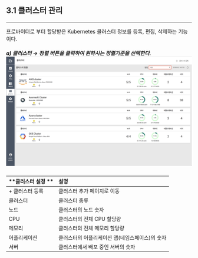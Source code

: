 ## 3.1 클러스터 관리

---

프로바이더로 부터 할당받은 Kubernetes 클러스터 정보를 등록, 편집, 삭제하는 기능이다.

##### a\) 클러스터  →  정렬 버튼을 클릭하여 원하시는 정렬기준을 선택한다. ![](/assets/2.5_ko_cluster_02.png)

| **클러스터 설정 ** | **설명** |
| :--- | :--- |
| + 클러스터 등록 | 클러스터 추가 페이지로 이동 |
| 클러스터 | 클러스터 종류 |
| 노드 | 클러스터의 노드 숫자 |
| CPU | 클러스터의 전체 CPU 할당량 |
| 메모리 | 클러스터의 전체 메모리 할당량 |
| 어플리케이션 | 클러스터의 어플리케이션 맵\(네임스페이스\)의 숫자 |
| 서버 | 클러스터에서 배포 중인 서버의 숫자 |




